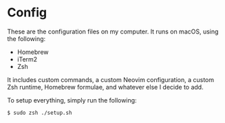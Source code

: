 # Config 

These are the configuration files on my computer. It runs on macOS, using the following:

- Homebrew
- iTerm2
- Zsh

It includes custom commands, a custom Neovim configuration, a custom Zsh runtime, Homebrew formulae, and whatever else I decide to add.

To setup everything, simply run the following:

```
$ sudo zsh ./setup.sh
```
